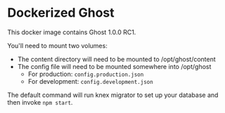 Dockerized Ghost
================

This docker image contains Ghost 1.0.0 RC1.

You'll need to mount two volumes:

* The content directory will need to be mounted to /opt/ghost/content
* The config file will need to be mounted somewhere into /opt/ghost
  * For production: `config.production.json`
  * For development: `config.development.json`

The default command will run knex migrator to set up your database and then invoke `npm start`.
